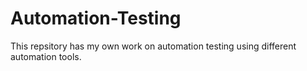 # Automation-Testing
This repsitory has my own work on automation testing using different automation tools.
